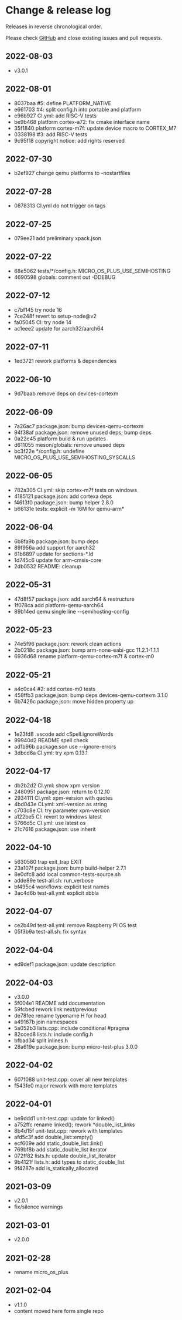 # Change & release log

Releases in reverse chronological order.

Please check
[GitHub](https://github.com/micro-os-plus/utils-lists-xpack/issues/)
and close existing issues and pull requests.

## 2022-08-03

* v3.0.1

## 2022-08-01

* 8037baa #5: define PLATFORM_NATIVE
* e661703 #4: split config.h into portable and platform
* e96b927 CI.yml: add RISC-V tests
* be9b468 platform cortex-a72: fix cmake interface name
* 35f1840 platform cortex-m7f: update device macro to CORTEX_M7
* 0338198 #3: add RISC-V tests
* 9c95f18 copyright notice: add rights reserved

## 2022-07-30

* b2ef927 change qemu platforms to -nostartfiles

## 2022-07-28

* 0878313 CI.yml do not trigger on tags

## 2022-07-25

* 079ee21 add preliminary xpack.json

## 2022-07-22

* 68e5062 tests/*/config.h: MICRO_OS_PLUS_USE_SEMIHOSTING
* 4690598 globals: comment out -DDEBUG

## 2022-07-12

* c7bf145 try node 16
* 7ce248f revert to setup-node@v2
* fa05045 CI: try node 14
* ac1eee2 update for aarch32/aarch64

## 2022-07-11

* 1ed3721 rework platforms & dependencies

## 2022-06-10

* 9d7baab remove deps on devices-cortexm

## 2022-06-09

* 7a26ac7 package.json: bump devices-qemu-cortexm
* 94f38af package.json: remove unused deps; bump deps
* 0a22e45 platform build & run updates
* d611055 meson/globals: remove unused deps
* bc3f22e */config.h: undefine MICRO_OS_PLUS_USE_SEMIHOSTING_SYSCALLS

## 2022-06-05

* 782a305 CI.yml: skip cortex-m7f tests on windows
* 4185121 package.json: add cortexa deps
* f4613f0 package.json: bump helper 2.8.0
* b66131e tests: explicit -m 16M for qemu-arm*

## 2022-06-04

* 6b8fa9b package.json: bump deps
* 89f956a add support for aarch32
* 61b8897 update for sections-*.ld
* 1d745c6 update for arm-cmsis-core
* 2db0532 README: cleanup

## 2022-05-31

* 47d8f57 package.json: add aarch64 & restructure
* 1f078ca add platform-qemu-aarch64
* 89b14ed qemu single line --semihosting-config

## 2022-05-23

* 74e5f96 package.json: rework clean actions
* 2b0218c package.json: bump arm-none-eabi-gcc 11.2.1-1.1.1
* 6936d68 rename platform-qemu-cortex-m7f & cortex-m0

## 2022-05-21

* a4c0ca4 #2: add cortex-m0 tests
* 458ffb3 package.json: bump deps devices-qemu-cortexm 3.1.0
* 6b7426c package.json: move hidden property up

## 2022-04-18

* 1e23fd8 .vscode add cSpell.ignoreWords
* 99940d2 README spell check
* ad1b96b package.son use --ignore-errors
* 3dbcd6a CI.yml: try xpm 0.13.1

## 2022-04-17

* db2b2d2 CI.yml: show xpm version
* 2480951 package.json: return to 0.12.10
* 2934111 CI.yml: xpm-version with quotes
* 4bd043e CI.yml: xml-version as string
* c703c8e CI: try parameter  xpm-version
* a122be5 CI: revert to windows latest
* 5766d5c CI.yml: use latest os
* 21c7616 package.json: use inherit

## 2022-04-10

* 5630580 trap exit_trap EXIT
* 23a107f package.json: bump build-helper 2.7.1
* 8e0dfc8 add local common-tests-source.sh
* adde89e test-all.sh: run_verbose
* bf495c4 workflows: explicit test names
* 3ac4d6b test-all.yml: explicit xbbla

## 2022-04-07

* ce2b49d test-all.yml: remove Raspberry Pi OS test
* 05f3b9a test-all.sh: fix syntax

## 2022-04-04

* ed9def1 package.json: update description

## 2022-04-03

* v3.0.0
* 5f004e1 README add documentation
* 59fcbed rework link next/previous
* de78fee rename typename H for head
* a49167b join namespaces
* 5a052b3 lists.cpp: include conditional #pragma
* 82cced8 lists.h: include config.h
* bfbad34 split inlines.h
* 28a619e package.json: bump micro-test-plus 3.0.0

## 2022-04-02

* 607f088 unit-test.cpp: cover all new templates
* f543fe0 major rework with more templates

## 2022-04-01

* be9ddd1 unit-test.cpp: update for linked()
* a752ffc rename linked(); rework *double_list_links
* 8b4d15f unit-test.cpp: rework with templates
* afd5c3f add double_list::empty()
* ecf609e add static_double_list::link()
* 769bf8b add static_double_list iterator
* 072ff82 lists.h: update double_list_iterator
* 9b4121f lists.h: add types to static_double_list
* 9f4287e add is_statically_allocated

## 2021-03-09

* v2.0.1
* fix/silence warnings

## 2021-03-01

* v2.0.0

## 2021-02-28

* rename micro_os_plus

## 2021-02-04

* v1.1.0
* content moved here form single repo
